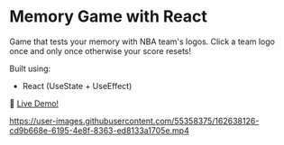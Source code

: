 # Memory Game with React

Game that tests your memory with NBA team's logos. Click a team logo once and only once otherwise your score resets!

Built using:
- React (UseState + UseEffect)

:rocket: [ Live Demo!](https://traneric89.github.io/Memory-Game/)




https://user-images.githubusercontent.com/55358375/162638126-cd9b668e-6195-4e8f-8363-ed8133a1705e.mp4



